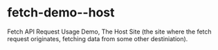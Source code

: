 # fetch-demo--host
Fetch API Request Usage Demo, The Host Site (the site where the fetch request originates, fetching data from some other destiniation).
